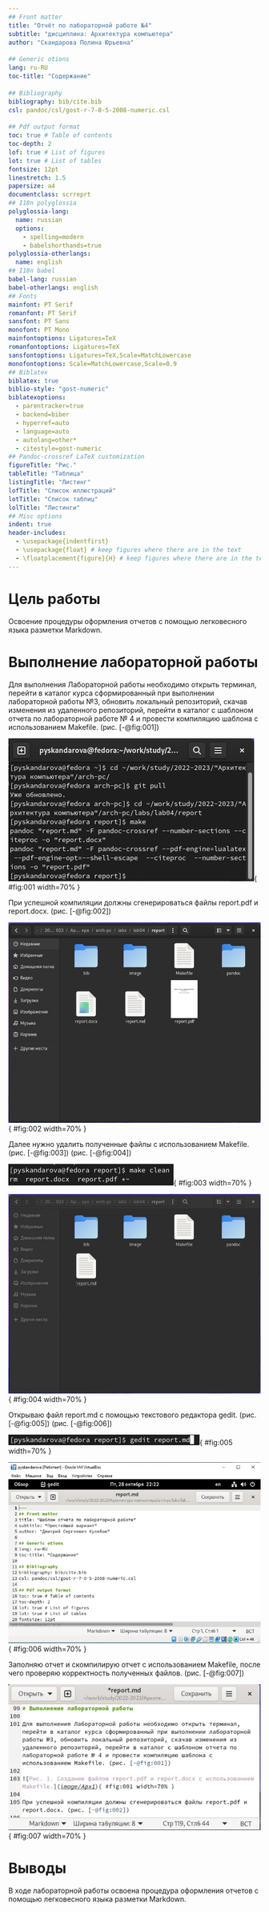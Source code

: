 ```yaml
---
## Front matter
title: "Отчёт по лабораторной работе №4"
subtitle: "дисциплина: Архитектура компьютера"
author: "Скандарова Полина Юрьевна"

## Generic otions
lang: ru-RU
toc-title: "Содержание"

## Bibliography
bibliography: bib/cite.bib
csl: pandoc/csl/gost-r-7-0-5-2008-numeric.csl

## Pdf output format
toc: true # Table of contents
toc-depth: 2
lof: true # List of figures
lot: true # List of tables
fontsize: 12pt
linestretch: 1.5
papersize: a4
documentclass: scrreprt
## I18n polyglossia
polyglossia-lang:
  name: russian
  options:
	- spelling=modern
	- babelshorthands=true
polyglossia-otherlangs:
  name: english
## I18n babel
babel-lang: russian
babel-otherlangs: english
## Fonts
mainfont: PT Serif
romanfont: PT Serif
sansfont: PT Sans
monofont: PT Mono
mainfontoptions: Ligatures=TeX
romanfontoptions: Ligatures=TeX
sansfontoptions: Ligatures=TeX,Scale=MatchLowercase
monofontoptions: Scale=MatchLowercase,Scale=0.9
## Biblatex
biblatex: true
biblio-style: "gost-numeric"
biblatexoptions:
  - parentracker=true
  - backend=biber
  - hyperref=auto
  - language=auto
  - autolang=other*
  - citestyle=gost-numeric
## Pandoc-crossref LaTeX customization
figureTitle: "Рис."
tableTitle: "Таблица"
listingTitle: "Листинг"
lofTitle: "Список иллюстраций"
lotTitle: "Список таблиц"
lolTitle: "Листинги"
## Misc options
indent: true
header-includes:
  - \usepackage{indentfirst}
  - \usepackage{float} # keep figures where there are in the text
  - \floatplacement{figure}{H} # keep figures where there are in the text
---
```


# Цель работы

Освоение процедуры оформления отчетов с помощью легковесного языка разметки Markdown.

# Выполнение лабораторной работы

Для выполнения Лабораторной работы необходимо открыть терминал, перейти в каталог курса сформированный при выполнении лабораторной работы №3, обновить локальный репозиторий, скачав изменения из удаленного репозиторий, перейти в каталог с шаблоном отчета по лабораторной работе № 4 и провести компиляцию шаблона с использованием Makefile. (рис. [-@fig:001])

![Создание файлов report.pdf и report.docx с использованием Makefile.](image/Арх1.jpg){ #fig:001 width=70% }

При успешной компиляции должны сгенерироваться файлы report.pdf и report.docx. (рис. [-@fig:002])

![Проверка генерации файлов.](image/Арх2.jpg){ #fig:002 width=70% }

Далее нужно удалить полученные файлы с использованием Makefile. (рис. [-@fig:003]) (рис. [-@fig:004])

![Команда для удаления сгенерированных файлов.](image/Арх3.jpg){ #fig:003 width=70% }

![Проверка удаления сгенерированных файлов.](image/Арх4.jpg){ #fig:004 width=70% }

Открываю файл report.md c помощью текстового редактора gedit. (рис. [-@fig:005]) (рис. [-@fig:006])

![Команда для открытия файла report.md.](image/Арх5.jpg){ #fig:005 width=70% }

![Структура файла report.md.](image/Арх6.jpg){ #fig:006 width=70% }

Заполняю отчет и скомпилирую отчет с использованием Makefile, после чего проверяю корректность полученных файлов. (рис. [-@fig:007])

![Написание отчёта в report.md.](image/Арх7.jpg){ #fig:007 width=70% }

# Выводы

В ходе лабораторной работы освоена процедура оформления отчетов с помощью легковесного языка разметки Markdown.


